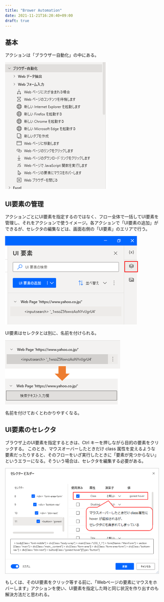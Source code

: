 ```yaml
---
title: "Brower Automation"
date: 2021-11-21T16:20:40+09:00
draft: true
---
```


## 基本
アクションは「ブラウザー自動化」の中にある。

![](2021-11-21-18-18-06.png)

## UI要素の管理
アクションごとにUI要素を指定するのではなく、フロー全体で一括してUI要素を管理し、それをアクションで使うイメージ。各アクションで「UI要素の追加」ができるが、セレクタの編集などは、画面右側の「UI要素」のエリアで行う。

![](2021-11-23-17-00-24.png)

UI要素はセレクタとは別に、名前を付けられる。

![](2021-11-23-17-04-04.png)

名前を付けておくとわかりやすくなる。

## UI要素のセレクタ
ブラウザ上のUI要素を指定するときは、Ctrl キーを押しながら目的の要素をクリックする。
このとき、マウスオーバーしたときだけ class 属性を変えるような要素だったりすると、そのフローをいざ実行したときに「要素が見つからない」というエラーになる。そういう場合は、セレクタを編集する必要がある。

![](2021-11-23-17-14-41.png)

もしくは、そのUI要素をクリック等する前に、「Webページの要素にマウスをホバーします」アクションを使い、UI要素を指定した時と同じ状況を作り出すのも解決方法だと思われる。
